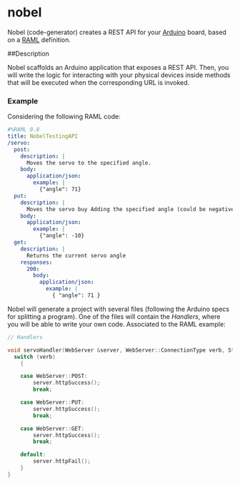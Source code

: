 nobel
=====

Nobel (code-generator) creates a REST API for your [Arduino](http://arduino.cc/) board, based on a [RAML](http://raml.org) definition.

##Description

Nobel scaffolds an Arduino application that exposes a REST API.
Then, you will write the logic for interacting with your physical devices inside methods that will be executed when the corresponding URL is invoked.

### Example

Considering the following RAML code:

```yaml
#%RAML 0.8
title: NobelTestingAPI
/servo:
  post:
    description: |
      Moves the servo to the specified angle.
    body:
      application/json:
        example: |
          {"angle": 71}
  put:
    description: |
      Moves the servo buy Adding the specified angle (could be negative)
    body:
      application/json:
        example: |
          {"angle": -10}
  get:
    description: |
      Returns the current servo angle
    responses:
      200:
        body:
          application/json:
            example: |
              { "angle": 71 }

```

Nobel will generate a project with several files (following the Arduino specs for splitting a program). One of the files will contain the *Handlers*, where
you will be able to write your own code. Associated to the RAML example:

```c
// Handlers

void servoHandler(WebServer &server, WebServer::ConnectionType verb, String uriParams, String queryParams) {
  switch (verb)
    {

    case WebServer::POST:
        server.httpSuccess();
        break;

    case WebServer::PUT:
        server.httpSuccess();
        break;

    case WebServer::GET:
        server.httpSuccess();
        break;

    default:
        server.httpFail();
    }
}

```

